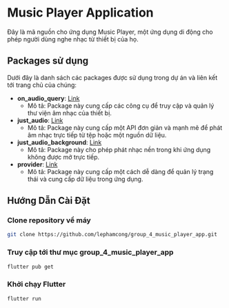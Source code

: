 # Music Player Application

Đây là mã nguồn cho ứng dụng Music Player, một ứng dụng di động cho phép người dùng nghe nhạc từ thiết bị của họ.

## Packages sử dụng

Dưới đây là danh sách các packages được sử dụng trong dự án và liên kết tới trang chủ của chúng:

- **on_audio_query**: [Link](https://pub.dev/packages/on_audio_query)
  - Mô tả: Package này cung cấp các công cụ để truy cập và quản lý thư viện âm nhạc của thiết bị.
- **just_audio**: [Link](https://pub.dev/packages/just_audio)
  - Mô tả: Package này cung cấp một API đơn giản và mạnh mẽ để phát âm nhạc trực tiếp từ tệp hoặc một nguồn dữ liệu.
- **just_audio_background**: [Link](https://pub.dev/packages/just_audio_background)
  - Mô tả: Package này cho phép phát nhạc nền trong khi ứng dụng không được mở trực tiếp.
- **provider**: [Link](https://pub.dev/packages/provider)
  - Mô tả: Package này cung cấp một cách dễ dàng để quản lý trạng thái và cung cấp dữ liệu trong ứng dụng.

## Hướng Dẫn Cài Đặt

### Clone repository về máy
```bash
git clone https://github.com/lephamcong/group_4_music_player_app.git
```
### Truy cập tới thư mục group_4_music_player_app
```bash
flutter pub get
```
### Khởi chạy Flutter
``` bash
flutter run
```

